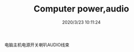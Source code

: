 ﻿---
layout: post 
title: Computer power,audio
tags: ADO
categories: wire-harness
overview: 
series: 
part_number: KR25
thumb_img: static/202003/291-thumb-20200323181233.jpg
small_img: static/202003/291-20200323181233.jpg
date: 2020/3/23 10:11:24
---


电脑主机电源开关喇叭AUDIO线束
